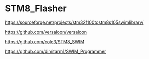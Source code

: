 
# STM8_Flasher

https://sourceforge.net/projects/stm32f100tostm8s105swimlibrary/

https://github.com/versaloon/versaloon

https://github.com/cole3/STM8_SWIM

https://github.com/dimitarm1/SWIM_Programmer
